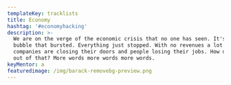 ```yaml
---
templateKey: tracklists
title: Economy
hashtag: '#economyhacking'
description: >-
  We are on the verge of the economic crisis that no one has seen. It's not a
  bubble that bursted. Everything just stopped. With no revenues a lot of
  companies are closing their doors and people losing their jobs. How do we come
  out of that? More words more words more words. 
keyMentor: a
featuredimage: /img/barack-removebg-preview.png
---
```

